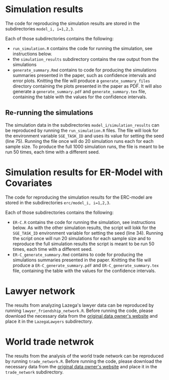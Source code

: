 # Simulation results

The code for reproducing the simulation results are stored in the subdirectories `model_i, i=1,2,3`.

Each of those subdirectories contains the following:

- `run_simulation.R` contains the code for running the simulation, see instructions below.
- the `simulation_results` subdirectory contains the raw output from the simulations
- `generate_summary.Rmd` contains to code for producing the simulations summaries presented in the paper, such as confidence intervals and error plots. Knitting the file will produce a `generate_summary_files` directory containing the plots presented in the paper as PDF. It will also generate a `generate_summary.pdf` and `generate_summary.tex` file, containing the table with the values for the confidence intervals.

## Re-running the simulations

The simulation data in the subdirectories `model_i/simulation_results` can be reproduced by running the `run_simulation.R` files. The file will look for the environment variable `SGE_TASK_ID` and uses its value for setting the seed (line 75). Running the file once will do 20 simulation runs each for each sample size. To produce the full 1000 simulation runs, the file is meant to be run 50 times, each time with a different seed.

# Simulation results for ER-Model with Covariates

The code for reproducing the simulation results for the ERC-model are stored in the subdirectories `erc/model_i, i=1,2,3`.

Each of those subdirectories contains the following:

- `ER-C.R` contains the code for running the simulation, see instructions below. As with the other simulation results, the script will lokk for the `SGE_TASK_ID` environment variable for setting the seed (line 34). Running the script once will run 20 simulations for each sample size and to reproduce the full simulation results the script is meant to be run 50 times, each time with a different seed.
- `ER-C_generate_summary.Rmd` contains to code for producing the simulations summaries presented in the paper. Knitting the file will produce a `ER-C_generate_summary.pdf` and `ER-C_generate_summary.tex` file, containing the table with the values for the confidence intervals.

# Lawyer network

The results from analyzing Lazega's lawyer data can be reproduced by running `lawyer_friendship_network.R`. Before running the code, please download the necessary data from the [original data owner's website](https://www.stats.ox.ac.uk/~snijders/siena/Lazega_lawyers_data.htm) and place it in the `LazegaLawyers` subdirectory.

# World trade netwrok

The results from the analysis of the world trade network can be reproduced by running `trade_network.R`. Before running the code, please download the necessary data from the [original data owner's website](http://personal.lse.ac.uk/tenreyro/LGW.html) and place it in the `trade_network` subdirectory.